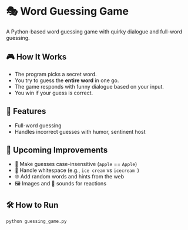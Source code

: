 # 🎭 Word Guessing Game

A Python-based word guessing game with quirky dialogue and full-word guessing.

## 🎮 How It Works

- The program picks a secret word.
- You try to guess the **entire word** in one go.
- The game responds with funny dialogue based on your input.
- You win if your guess is correct.

## 🔧 Features

- Full-word guessing
- Handles incorrect guesses with humor, sentinent host

## 🧪 Upcoming Improvements

- 🔡 Make guesses case-insensitive (`apple` == `Apple`)
- 📛 Handle whitespace (e.g., `ice cream` vs `icecream `)
- 🌐 Add random words and hints from the web
- 🖼️ Images and 🎵 sounds for reactions

## 🛠 How to Run

```bash
python guessing_game.py
